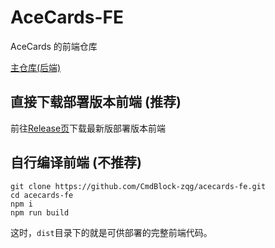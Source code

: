 # AceCards-FE

AceCards 的前端仓库

[主仓库(后端)](https://github.com/CmdBlock-zqg/acecards-be)

## 直接下载部署版本前端 (推荐)

前往[Release页](https://github.com/CmdBlock-zqg/acecards-fe/releases/)下载最新版部署版本前端

## 自行编译前端 (不推荐)

```
git clone https://github.com/CmdBlock-zqg/acecards-fe.git
cd acecards-fe
npm i
npm run build
```

这时，`dist`目录下的就是可供部署的完整前端代码。
